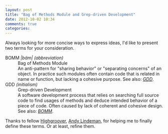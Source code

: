 ```yaml
---
layout: post
title: "Bag of Methods Module and Grep-driven Development"
date: 2012-10-02 10:34
comments: true
categories:
---
```

Always looking for more concise ways to express ideas, I'd like to present two
terms for your consideration.

<dl>
  <dt><a id='bomm'>BOMM</a> <em>|bäm|</em> <i>(abbreviation)</i></dt>
  <dd>Bag of Methods Module</dd>
  <dd>An anti-pattern for "sharing behavior" or "separating concerns" of an
  object. In practice such modules often contain code that is related in name or
  function, but lacking a cohesive purpose. See also: <em><a href='#gdd'
  title='Grep-driven Development'>GDD</a></em>.
  </dd>

  <dt><a id='gdd'>GDD</a> <i>(initialism)</i></dt>
  <dd>Grep-driven Development</dd>
  <dd>A software development process that relies on
  searching full source code to find usages of methods and deduce intended
  behavior of a piece of code. Often caused by lack of coherent and cohesive
  design. See also: <em><a href='#bomm' title='Bag of Methods
  Module'>BOMM</a></em>.
  </dd>
</dl>

Thanks to fellow [Highgroover][highgroove], [Andy Lindeman][andy], for helping me
to finally define these terms. Or at least, refine them.

[highgroove]: http://highgroove.com "Ruby and Ruby on Rails Consulting, Development, and Training"
[andy]: http://www.andylindeman.com
